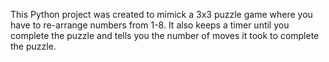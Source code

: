 This Python project was created to mimick a 3x3 puzzle game where you have to re-arrange numbers from 1-8.
It also keeps a timer until you complete the puzzle and tells you the number of moves it took to complete the puzzle.
